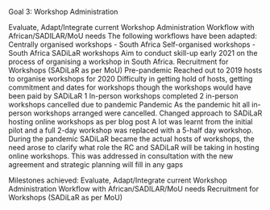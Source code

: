 Goal 3: Workshop Administration

Evaluate, Adapt/Integrate current Workshop Administration Workflow with African/SADILAR/MoU needs
The following workflows have been adapted:
Centrally organised workshops - South Africa
Self-organised workshops - South Africa
SADiLaR workshops
Aim to conduct skill-up early 2021 on the process of organising a workshop in South Africa. 
Recruitment for Workshops (SADiLaR as per MoU)
Pre-pandemic
Reached out to 2019 hosts to organise workshops for 2020
Difficulty in getting hold of hosts, getting commitment and dates for workshops though the workshops would have been paid by SADiLaR
1 In-person workshops completed
2 in-person workshops cancelled due to pandemic
Pandemic
As the pandemic hit all in-person workshops arranged were cancelled.
Changed approach to SADiLaR hosting online workshops as per blog post
A lot was learnt from the initial pilot and a full 2-day workshop was replaced with a 5-half day workshop. 
During the pandemic SADiLaR became the actual hosts of workshops, the need arose to clarify what role the RC and SADiLaR will be taking in hosting online workshops.
This was addressed in consultation with the new agreement and strategic planning will fill in any gaps

Milestones achieved:
Evaluate, Adapt/Integrate current Workshop Administration Workflow with African/SADILAR/MoU needs
Recruitment for Workshops (SADiLaR as per MoU)
